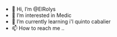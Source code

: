 - 👋 Hi, I’m @ElRolys
- 👀 I’m interested in Medic
- 🌱 I’m currently learning i'l quinto cabalier
- 📫 How to reach me ..

